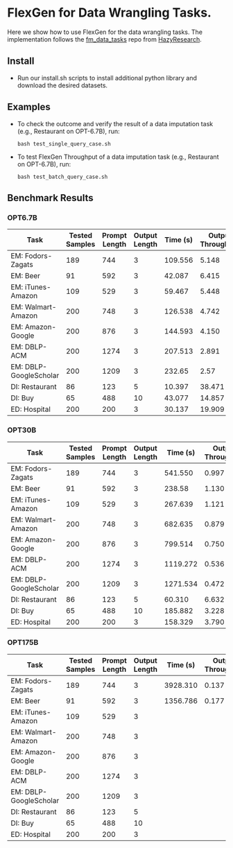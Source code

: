 # FlexGen for Data Wrangling Tasks.

Here we show how to use FlexGen for the data wrangling tasks. The implementation follows the [fm_data_tasks](https://github.com/HazyResearch/fm_data_tasks) repo from [HazyResearch](https://github.com/HazyResearch).

## Install

- Run our install.sh scripts to install additional python library and download the desired datasets.


## Examples

- To check the outcome and verify the result of a data imputation task (e.g., Restaurant on OPT-6.7B), run:

      bash test_single_query_case.sh

- To test FlexGen Throughput of a data imputation task (e.g., Restaurant on OPT-6.7B), run:

      bash test_batch_query_case.sh


## Benchmark Results

###  OPT6.7B 

| Task                   | Tested Samples    | Prompt Length | Output Length | Time (s) | Output Throughput | Total Throughput |
|------------------------|-------------------|---------------|---------------|----------|-------------------|------------------|
| EM: Fodors-Zagats      | 189               | 744           | 3             | 109.556  | 5.148             | 1281.871         |
| EM: Beer               | 91                | 592           | 3             | 42.087   | 6.415             | 1272.360         |
| EM: iTunes-Amazon      | 109               | 529           | 3             | 59.467   | 5.448             | 966.178          |
| EM: Walmart-Amazon     | 200               | 748           | 3             | 126.538  | 4.742             | 1186.992         |
| EM: Amazon-Google      | 200               | 876           | 3             | 144.593  | 4.150             | 1215.828         |
| EM: DBLP-ACM           | 200               | 1274          | 3             | 207.513  | 2.891             | 1230.767         |
| EM: DBLP-GoogleScholar | 200               | 1209          | 3             | 232.65   | 2.57              | 1097.78          |
| DI: Restaurant         | 86                | 123           | 5             | 10.397   | 38.471            | 984.865          |
| DI: Buy                | 65                | 488           | 10            | 43.077   | 14.857            | 739.876          |
| ED: Hospital           | 200               | 200           | 3             | 30.137   | 19.909            | 1347.203         |


###  OPT30B 

| Task                   | Tested Samples    | Prompt Length | Output Length | Time (s) | Output Throughput | Total Throughput |
|------------------------|-------------------|---------------|---------------|----------|-------------------|------------------|
| EM: Fodors-Zagats      | 189               | 744           | 3             | 541.550  | 0.997             | 248.287          |
| EM: Beer               | 91                | 592           | 3             | 238.58   | 1.130             | 224.450          |
| EM: iTunes-Amazon      | 109               | 529           | 3             | 267.639  | 1.121             | 198.775          |
| EM: Walmart-Amazon     | 200               | 748           | 3             | 682.635  | 0.879             | 220.030          |
| EM: Amazon-Google      | 200               | 876           | 3             | 799.514  | 0.750             | 219.884          |
| EM: DBLP-ACM           | 200               | 1274          | 3             | 1119.272 | 0.536             | 228.184          |
| EM: DBLP-GoogleScholar | 200               | 1209          | 3             | 1271.534 | 0.472             | 190.636          |
| DI: Restaurant         | 86                | 123           | 5             | 60.310   | 6.632             | 169.790          |
| DI: Buy                | 65                | 488           | 10            | 185.882  | 3.228             | 160.747          |
| ED: Hospital           | 200               | 200           | 3             | 158.329  | 3.790             | 256.429          |


###  OPT175B 

| Task                   | Tested Samples | Prompt Length | Output Length | Time (s) | Output Throughput | Total Throughput |
|------------------------|----------------|---------------|---------------|----------|-------------------|------------------|
| EM: Fodors-Zagats      | 189            | 744           | 3             |3928.310  | 0.137             | 34.228           |
| EM: Beer               | 91             | 592           | 3             |1356.786  | 0.177             | 35.083           |
| EM: iTunes-Amazon      | 109            | 529           | 3             |          |                   |                  |
| EM: Walmart-Amazon     | 200            | 748           | 3             |          |                   |                  |
| EM: Amazon-Google      | 200            | 876           | 3             |          |                   |                  |
| EM: DBLP-ACM           | 200            | 1274          | 3             |          |                   |                  |
| EM: DBLP-GoogleScholar | 200            | 1209          | 3             |          |                   |                  |
| DI: Restaurant         | 86             | 123           | 5             |          |                   |                  |
| DI: Buy                | 65             | 488           | 10            |          |                   |                  |
| ED: Hospital           | 200            | 200           | 3             |          |                   |                  |